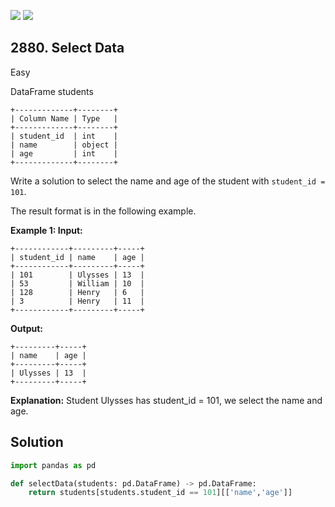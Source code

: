 [![](https://img.shields.io/github/stars/javadev/LeetCode-in-Kotlin?label=Stars&style=flat-square)](https://github.com/javadev/LeetCode-in-Kotlin)
[![](https://img.shields.io/github/forks/javadev/LeetCode-in-Kotlin?label=Fork%20me%20on%20GitHub%20&style=flat-square)](https://github.com/javadev/LeetCode-in-Kotlin/fork)

## 2880\. Select Data

Easy

DataFrame students 

    +-------------+--------+ 
    | Column Name | Type   | 
    +-------------+--------+ 
    | student_id  | int    | 
    | name        | object | 
    | age         | int    | 
    +-------------+--------+

Write a solution to select the name and age of the student with `student_id = 101`.

The result format is in the following example.

**Example 1: Input:** 

    +------------+---------+-----+ 
    | student_id | name    | age | 
    +------------+---------+-----+ 
    | 101        | Ulysses | 13  | 
    | 53         | William | 10  | 
    | 128        | Henry   | 6   | 
    | 3          | Henry   | 11  | 
    +------------+---------+-----+

**Output:** 

    +---------+-----+ 
    | name    | age | 
    +---------+-----+ 
    | Ulysses | 13  | 
    +---------+-----+

**Explanation:** Student Ulysses has student_id = 101, we select the name and age.

## Solution

```python
import pandas as pd

def selectData(students: pd.DataFrame) -> pd.DataFrame:
    return students[students.student_id == 101][['name','age']]
```